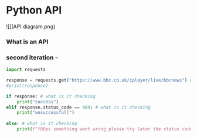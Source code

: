 # Python API

![](API diagram.png)

### What is an API

### second iteration -
````python
import requests

response = requests.get("https://www.bbc.co.uk/iplayer/live/bbcnews") # API call to BBC to get response
#print(response)

if response: # what is it checking
    print("success")
elif response.status_code == 404: # what is it checking
    print("unsuccessfull")
    
else: # what is it checking
    print(f"fOOps something went wrong please try later the status code is {response.status_code}")
````

